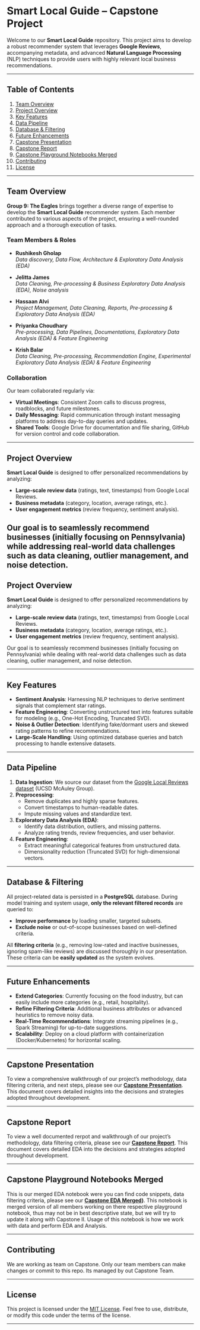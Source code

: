 # Smart Local Guide – Capstone Project

Welcome to our **Smart Local Guide** repository. This project aims to develop a robust recommender system that leverages **Google Reviews**, accompanying metadata, and advanced **Natural Language Processing** (NLP) techniques to provide users with highly relevant local business recommendations.

---

## Table of Contents
1. [Team Overview](#team-overview)  
2. [Project Overview](#project-overview)  
3. [Key Features](#key-features)  
4. [Data Pipeline](#data-pipeline)  
5. [Database & Filtering](#database--filtering)  
6. [Future Enhancements](#future-enhancements)  
7. [Capstone Presentation](#capstone-presentation)  
8. [Capstone Report](#capstone-report)  
9. [Capstone Playground Notebooks Merged](#capstone-playground-notebooks-merged)  
10. [Contributing](#contributing)  
11. [License](#license)

---

## Team Overview
**Group 9: The Eagles** brings together a diverse range of expertise to develop the **Smart Local Guide** recommender system. Each member contributed to various aspects of the project, ensuring a well-rounded approach and a thorough execution of tasks.

### Team Members & Roles
- **Rushikesh Gholap**  
  *Data discovery, Data Flow, Architecture & Exploratory Data Analysis (EDA)*  

- **Jelitta James**  
  *Data Cleaning, Pre-processing & Business Exploratory Data Analysis (EDA), Noise analysis*  

- **Hassaan Alvi**  
  *Project Management, Data Cleaning, Reports, Pre-processing & Exploratory Data Analysis (EDA)*  

- **Priyanka Choudhary**  
  *Pre-processing, Data Pipelines, Documentations, Exploratory Data Analysis (EDA) & Feature Engineering*  

- **Krish Balar**  
  *Data Cleaning, Pre-processing, Recommendation Engine, Experimental Exploratory Data Analysis (EDA) & Feature Engineering*  

### Collaboration
Our team collaborated regularly via:
- **Virtual Meetings**: Consistent Zoom calls to discuss progress, roadblocks, and future milestones.  
- **Daily Messaging**: Rapid communication through instant messaging platforms to address day-to-day queries and updates.  
- **Shared Tools**: Google Drive for documentation and file sharing, GitHub for version control and code collaboration.

---

## Project Overview
**Smart Local Guide** is designed to offer personalized recommendations by analyzing:
- **Large-scale review data** (ratings, text, timestamps) from Google Local Reviews.  
- **Business metadata** (category, location, average ratings, etc.).  
- **User engagement metrics** (review frequency, sentiment analysis).  

Our goal is to seamlessly recommend businesses (initially focusing on Pennsylvania) while addressing real-world data challenges such as data cleaning, outlier management, and noise detection.
---

## Project Overview
**Smart Local Guide** is designed to offer personalized recommendations by analyzing:
- **Large-scale review data** (ratings, text, timestamps) from Google Local Reviews.  
- **Business metadata** (category, location, average ratings, etc.).  
- **User engagement metrics** (review frequency, sentiment analysis).  

Our goal is to seamlessly recommend businesses (initially focusing on Pennsylvania) while dealing with real-world data challenges such as data cleaning, outlier management, and noise detection.

---

## Key Features
- **Sentiment Analysis**: Harnessing NLP techniques to derive sentiment signals that complement star ratings.  
- **Feature Engineering**: Converting unstructured text into features suitable for modeling (e.g., One-Hot Encoding, Truncated SVD).  
- **Noise & Outlier Detection**: Identifying fake/dormant users and skewed rating patterns to refine recommendations.  
- **Large-Scale Handling**: Using optimized database queries and batch processing to handle extensive datasets.  

---

## Data Pipeline
1. **Data Ingestion**: We source our dataset from the [Google Local Reviews dataset](https://cseweb.ucsd.edu/~jmcauley/datasets.html) (UCSD McAuley Group).  
2. **Preprocessing**:  
   - Remove duplicates and highly sparse features.  
   - Convert timestamps to human-readable dates.  
   - Impute missing values and standardize text.  
3. **Exploratory Data Analysis (EDA)**:  
   - Identify data distribution, outliers, and missing patterns.  
   - Analyze rating trends, review frequencies, and user behavior.  
4. **Feature Engineering**:  
   - Extract meaningful categorical features from unstructured data.  
   - Dimensionality reduction (Truncated SVD) for high-dimensional vectors.  

---

## Database & Filtering
All project-related data is persisted in a **PostgreSQL** database. During model training and system usage, **only the relevant filtered records** are queried to:
- **Improve performance** by loading smaller, targeted subsets.  
- **Exclude noise** or out-of-scope businesses based on well-defined criteria.  

All **filtering criteria** (e.g., removing low-rated and inactive businesses, ignoring spam-like reviews) are discussed thoroughly in our presentation. These criteria can be **easily updated** as the system evolves.

---


## Future Enhancements
- **Extend Categories**: Currently focusing on the food industry, but can easily include more categories (e.g., retail, hospitality).  
- **Refine Filtering Criteria**: Additional business attributes or advanced heuristics to remove noisy data.  
- **Real-Time Recommendations**: Integrate streaming pipelines (e.g., Spark Streaming) for up-to-date suggestions.  
- **Scalability**: Deploy on a cloud platform with containerization (Docker/Kubernetes) for horizontal scaling.

---

## Capstone Presentation
To view a comprehensive walkthrough of our project’s methodology, data filtering criteria, and next steps, please see our **[Capstone Presentation](https://docs.google.com/presentation/d/13t4itNW0MNPbDdH4nBo2e_Wpl3p4tFpvn1CFQEFywoQ/)**. This document covers detailed insights into the decisions and strategies adopted throughout development.

---


## Capstone Report
To view a well documented rerpot and  walkthrough of our project’s methodology, data filtering criteria, please see our **[Capstone Report](https://github.com/RushikeshGholap/Capstone-Google-Maps-Recommender/blob/main/Presentation%26Reports/Exploratory%20Data%20Analysis%20Report%20G9-The%20Eagles.pdf)**. This document covers detailed EDA into the decisions and strategies adopted throughout development.

---


## Capstone Playground Notebooks Merged
This is our merged EDA notebook were you can find code snippets, data filtering criteria, please see our **[Capstone EDA Merged](https://github.com/RushikeshGholap/Capstone-Google-Maps-Recommender/blob/main/Main_Cleaning_dumping_%26_EDA_merged.ipynb))**. This notebook is merged version of all members working on there respective playground notebook, thus may not be in best descriptive state, but we will try to update it along with Capstone II. Usage of this notebook is how we work with data and perform EDA and Analysis. 

---

## Contributing
We are working as team on Capstone. Only our team members can make changes or commit to this repo. Its managed by out Capstone Team.

---

## License
This project is licensed under the [MIT License](LICENSE). Feel free to use, distribute, or modify this code under the terms of the license.

---
